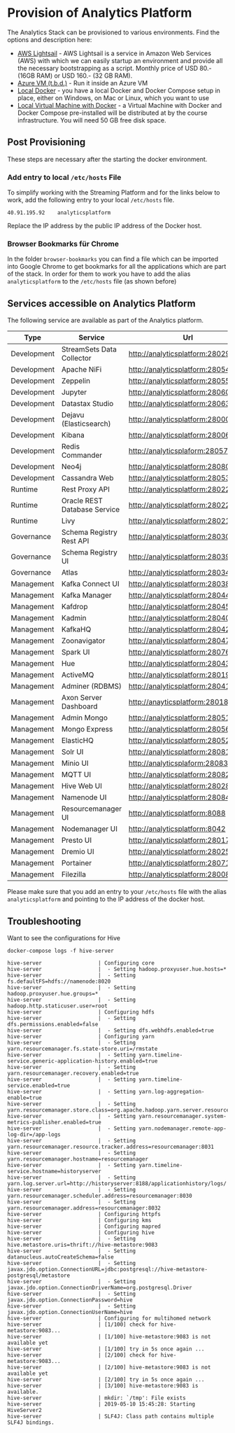 # Provision of Analytics Platform 

The Analytics Stack can be provisioned to various environments. Find the options and description here:

  * [AWS Lightsail](./Lightsail.md) - AWS Lightsail is a service in Amazon Web Services (AWS) with which we can easily startup an environment and provide all the necessary bootstrapping as a script. Monthly price of USD 80.- (16GB RAM) or USD 160.- (32 GB RAM).
  * [Azure VM (t.b.d.)]() - Run it inside an Azure VM
  * [Local Docker](./LocalDocker.md) - you have a local Docker and Docker Compose setup in place, either on Windows, on Mac or Linux, which you want to use
  * [Local Virtual Machine with Docker](./LocalVirtualMachine) - a Virtual Machine with Docker and Docker Compose pre-installed will be distributed at by the course infrastructure. You will need 50 GB free disk space.


## Post Provisioning

These steps are necessary after the starting the docker environment. 

### Add entry to local `/etc/hosts` File

To simplify working with the Streaming Platform and for the links below to work, add the following entry to your local `/etc/hosts` file. 

```
40.91.195.92	analyticsplatform
```

Replace the IP address by the public IP address of the Docker host. 

### Browser Bookmarks für Chrome

In the folder `browser-bookmarks` you can find a file which can be imported into Google Chrome to get bookmarks for all the applications which are part of the stack. In order for them to work you have to add the alias `analyticsplatform` to the `/etc/hosts` file (as shown before)

## Services accessible on Analytics Platform
The following service are available as part of the Analytics platform. 

Type | Service | Url
------|------- | -------------
Development | StreamSets Data Collector | <http://analyticsplatform:28029>
Development | Apache NiFi | <http://analyticsplatform:28054/nifi>
Development | Zeppelin  | <http://analyticsplatform:28055>
Development | Jupyter  | <http://analyticsplatform:28060>
Development | Datastax Studio  | <http://analyticsplatform:28063>
Development | Dejavu (Elasticsearch) | <http://analyticsplatform:28000>
Development | Kibana | <http://analyticsplatform:28006>
Development | Redis Commander | <http://analyticsplaform:28057>
Development | Neo4j | <http://analyticsplatform:28080>
Development | Cassandra Web |  <http://analyticsplatform:28053>
Runtime | Rest Proxy API  | <http://analyticsplatform:28022>
Runtime | Oracle REST Database Service | <http://analyticsplatform:28022/ords>
Runtime | Livy | <http://analyticsplatform:28021>
Governance | Schema Registry Rest API  | <http://analyticsplatform:28030>
Governance | Schema Registry UI  | <http://analyticsplatform:28039>
Governance | Atlas | <http://analyticsplatform:28034>
Management | Kafka Connect UI | <http://analyticsplatform:28038>
Management | Kafka Manager  | <http://analyticsplatform:28044>
Management | Kafdrop  | <http://analyticsplatform:28045>
Management | Kadmin  | <http://analyticsplatform:28040>
Management | KafkaHQ  | <http://analyticsplatform:28042>
Management | Zoonavigator  | <http://analyticsplatform:28047>
Management | Spark UI  | <http://analyticsplatform:28076>
Management | Hue  | <http://analyticsplatform:28043>
Management | ActiveMQ  | <http://analyticsplatform:28019>
Management | Adminer (RDBMS)  | <http://analyticsplatform:28041>
Management | Axon Server Dashboard | <http://anayticsplatform:28018>
Management | Admin Mongo | <http://analyticsplatform:28051>
Management | Mongo Express | <http://analyticsplatform:28056>
Management | ElasticHQ | <http://analyticsplatform:28052>
Management | Solr UI | <http://analyticsplatform:28081>
Management | Minio UI | <http://analyticsplaform:28083>
Management | MQTT UI | <http://analyticsplatform:28082>
Management | Hive Web UI | <http://analyticsplatform:28028>
Management | Namenode UI | <http://analyticsplatform:28084>
Management | Resourcemanager UI | <http://analyticsplatform:8088>
Management | Nodemanager UI | <http://analyticsplatform:8042>
Management | Presto UI | <http://analyticsplatform:28017>
Management | Dremio UI | <http://analyticsplatform:28025>
Management | Portainer | <http://analyticsplatform:28071>
Management | Filezilla | <http://analyticsplatform:28008>

Please make sure that you add an entry to your `/etc/hosts` file with the alias `analyticsplatform` and pointing to the IP address of the docker host.

## Troubleshooting

Want to see the configurations for Hive

`docker-compose logs -f hive-server`

```
hive-server                  | Configuring core
hive-server                  |  - Setting hadoop.proxyuser.hue.hosts=*
hive-server                  |  - Setting fs.defaultFS=hdfs://namenode:8020
hive-server                  |  - Setting hadoop.proxyuser.hue.groups=*
hive-server                  |  - Setting hadoop.http.staticuser.user=root
hive-server                  | Configuring hdfs
hive-server                  |  - Setting dfs.permissions.enabled=false
hive-server                  |  - Setting dfs.webhdfs.enabled=true
hive-server                  | Configuring yarn
hive-server                  |  - Setting yarn.resourcemanager.fs.state-store.uri=/rmstate
hive-server                  |  - Setting yarn.timeline-service.generic-application-history.enabled=true
hive-server                  |  - Setting yarn.resourcemanager.recovery.enabled=true
hive-server                  |  - Setting yarn.timeline-service.enabled=true
hive-server                  |  - Setting yarn.log-aggregation-enable=true
hive-server                  |  - Setting yarn.resourcemanager.store.class=org.apache.hadoop.yarn.server.resourcemanager.recovery.FileSystemRMStateStore
hive-server                  |  - Setting yarn.resourcemanager.system-metrics-publisher.enabled=true
hive-server                  |  - Setting yarn.nodemanager.remote-app-log-dir=/app-logs
hive-server                  |  - Setting yarn.resourcemanager.resource.tracker.address=resourcemanager:8031
hive-server                  |  - Setting yarn.resourcemanager.hostname=resourcemanager
hive-server                  |  - Setting yarn.timeline-service.hostname=historyserver
hive-server                  |  - Setting yarn.log.server.url=http://historyserver:8188/applicationhistory/logs/
hive-server                  |  - Setting yarn.resourcemanager.scheduler.address=resourcemanager:8030
hive-server                  |  - Setting yarn.resourcemanager.address=resourcemanager:8032
hive-server                  | Configuring httpfs
hive-server                  | Configuring kms
hive-server                  | Configuring mapred
hive-server                  | Configuring hive
hive-server                  |  - Setting hive.metastore.uris=thrift://hive-metastore:9083
hive-server                  |  - Setting datanucleus.autoCreateSchema=false
hive-server                  |  - Setting javax.jdo.option.ConnectionURL=jdbc:postgresql://hive-metastore-postgresql/metastore
hive-server                  |  - Setting javax.jdo.option.ConnectionDriverName=org.postgresql.Driver
hive-server                  |  - Setting javax.jdo.option.ConnectionPassword=hive
hive-server                  |  - Setting javax.jdo.option.ConnectionUserName=hive
hive-server                  | Configuring for multihomed network
hive-server                  | [1/100] check for hive-metastore:9083...
hive-server                  | [1/100] hive-metastore:9083 is not available yet
hive-server                  | [1/100] try in 5s once again ...
hive-server                  | [2/100] check for hive-metastore:9083...
hive-server                  | [2/100] hive-metastore:9083 is not available yet
hive-server                  | [2/100] try in 5s once again ...
hive-server                  | [3/100] hive-metastore:9083 is available.
hive-server                  | mkdir: `/tmp': File exists
hive-server                  | 2019-05-10 15:45:28: Starting HiveServer2
hive-server                  | SLF4J: Class path contains multiple SLF4J bindings.
```
